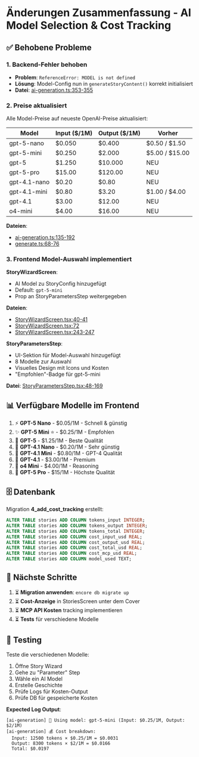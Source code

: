 # Änderungen Zusammenfassung - AI Model Selection & Cost Tracking

## ✅ Behobene Probleme

### 1. Backend-Fehler behoben
- **Problem**: `ReferenceError: MODEL is not defined`
- **Lösung**: Model-Config nun in `generateStoryContent()` korrekt initialisiert
- **Datei**: [ai-generation.ts:353-355](backend/story/ai-generation.ts#L353-L355)

### 2. Preise aktualisiert
Alle Model-Preise auf neueste OpenAI-Preise aktualisiert:

| Model | Input ($/1M) | Output ($/1M) | Vorher |
|-------|-------------|--------------|---------|
| gpt-5-nano | $0.050 | $0.400 | $0.50 / $1.50 |
| gpt-5-mini | $0.250 | $2.000 | $5.00 / $15.00 |
| gpt-5 | $1.250 | $10.000 | NEU |
| gpt-5-pro | $15.00 | $120.00 | NEU |
| gpt-4.1-nano | $0.20 | $0.80 | NEU |
| gpt-4.1-mini | $0.80 | $3.20 | $1.00 / $4.00 |
| gpt-4.1 | $3.00 | $12.00 | NEU |
| o4-mini | $4.00 | $16.00 | NEU |

**Dateien**:
- [ai-generation.ts:135-192](backend/story/ai-generation.ts#L135-L192)
- [generate.ts:68-76](backend/story/generate.ts#L68-L76)

### 3. Frontend Model-Auswahl implementiert

**StoryWizardScreen**:
- AI Model zu StoryConfig hinzugefügt
- Default: `gpt-5-mini`
- Prop an StoryParametersStep weitergegeben

**Dateien**:
- [StoryWizardScreen.tsx:40-41](frontend/screens/Story/StoryWizardScreen.tsx#L40-L41)
- [StoryWizardScreen.tsx:72](frontend/screens/Story/StoryWizardScreen.tsx#L72)
- [StoryWizardScreen.tsx:243-247](frontend/screens/Story/StoryWizardScreen.tsx#L243-L247)

**StoryParametersStep**:
- UI-Sektion für Model-Auswahl hinzugefügt
- 8 Modelle zur Auswahl
- Visuelles Design mit Icons und Kosten
- "Empfohlen"-Badge für gpt-5-mini

**Datei**: [StoryParametersStep.tsx:48-169](frontend/screens/Story/steps/StoryParametersStep.tsx#L48-L169)

## 📊 Verfügbare Modelle im Frontend

1. ⚡ **GPT-5 Nano** - $0.05/1M - Schnell & günstig
2. ✨ **GPT-5 Mini** ⭐ - $0.25/1M - Empfohlen
3. 🌟 **GPT-5** - $1.25/1M - Beste Qualität
4. 🔷 **GPT-4.1 Nano** - $0.20/1M - Sehr günstig
5. 💎 **GPT-4.1 Mini** - $0.80/1M - GPT-4 Qualität
6. 💠 **GPT-4.1** - $3.00/1M - Premium
7. 🎯 **o4 Mini** - $4.00/1M - Reasoning
8. 👑 **GPT-5 Pro** - $15/1M - Höchste Qualität

## 🗄️ Datenbank

Migration **4_add_cost_tracking** erstellt:
```sql
ALTER TABLE stories ADD COLUMN tokens_input INTEGER;
ALTER TABLE stories ADD COLUMN tokens_output INTEGER;
ALTER TABLE stories ADD COLUMN tokens_total INTEGER;
ALTER TABLE stories ADD COLUMN cost_input_usd REAL;
ALTER TABLE stories ADD COLUMN cost_output_usd REAL;
ALTER TABLE stories ADD COLUMN cost_total_usd REAL;
ALTER TABLE stories ADD COLUMN cost_mcp_usd REAL;
ALTER TABLE stories ADD COLUMN model_used TEXT;
```

## 📝 Nächste Schritte

1. ⏳ **Migration anwenden**: `encore db migrate up`
2. ⏳ **Cost-Anzeige** in StoriesScreen unter dem Cover
3. ⏳ **MCP API Kosten** tracking implementieren
4. ⏳ **Tests** für verschiedene Modelle

## 🧪 Testing

Teste die verschiedenen Modelle:
1. Öffne Story Wizard
2. Gehe zu "Parameter" Step
3. Wähle ein AI Model
4. Erstelle Geschichte
5. Prüfe Logs für Kosten-Output
6. Prüfe DB für gespeicherte Kosten

**Expected Log Output**:
```
[ai-generation] 🤖 Using model: gpt-5-mini (Input: $0.25/1M, Output: $2/1M)
[ai-generation] 💰 Cost breakdown:
  Input: 12500 tokens × $0.25/1M = $0.0031
  Output: 8300 tokens × $2/1M = $0.0166
  Total: $0.0197
```
